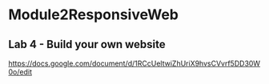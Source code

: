 # Module2ResponsiveWeb

## Lab 4 - Build your own website
https://docs.google.com/document/d/1RCcUeltwiZhUriX9hvsCVvrf5DD30W0o/edit

